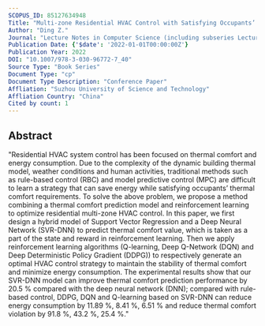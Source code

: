 ```yaml
---
SCOPUS_ID: 85127634948
Title: "Multi-zone Residential HVAC Control with Satisfying Occupants’ Thermal Comfort Requirements and Saving Energy via Reinforcement Learning"
Author: "Ding Z."
Journal: "Lecture Notes in Computer Science (including subseries Lecture Notes in Artificial Intelligence and Lecture Notes in Bioinformatics)"
Publication Date: {'$date': '2022-01-01T00:00:00Z'}
Publication Year: 2022
DOI: "10.1007/978-3-030-96772-7_40"
Source Type: "Book Series"
Document Type: "cp"
Document Type Description: "Conference Paper"
Affliation: "Suzhou University of Science and Technology"
Affliation Country: "China"
Cited by count: 1
---
```


## Abstract
"Residential HVAC system control has been focused on thermal comfort and energy consumption. Due to the complexity of the dynamic building thermal model, weather conditions and human activities, traditional methods such as rule-based control (RBC) and model predictive control (MPC) are difficult to learn a strategy that can save energy while satisfying occupants’ thermal comfort requirements. To solve the above problem, we propose a method combining a thermal comfort prediction model and reinforcement learning to optimize residential multi-zone HVAC control. In this paper, we first design a hybrid model of Support Vector Regression and a Deep Neural Network (SVR-DNN) to predict thermal comfort value, which is taken as a part of the state and reward in reinforcement learning. Then we apply reinforcement learning algorithms (Q-learning, Deep Q-Network (DQN) and Deep Deterministic Policy Gradient (DDPG)) to respectively generate an optimal HVAC control strategy to maintain the stability of thermal comfort and minimize energy consumption. The experimental results show that our SVR-DNN model can improve thermal comfort prediction performance by 20.5 % compared with the deep neural network (DNN); compared with rule-based control, DDPG, DQN and Q-learning based on SVR-DNN can reduce energy consumption by 11.89 %, 8.41 %, 6.51 % and reduce thermal comfort violation by 91.8 %, 43.2 %, 25.4 %."
